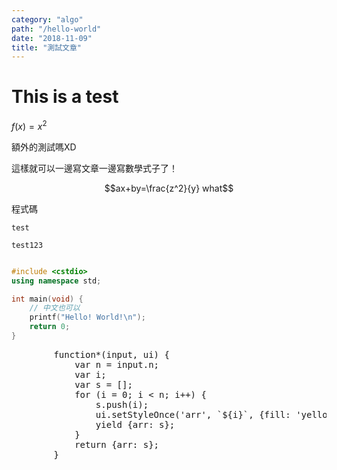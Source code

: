 ```yaml
---
category: "algo"
path: "/hello-world"
date: "2018-11-09"
title: "測試文章"
---
```


# This is a test

$f(x) = x^2$

額外的測試嗎XD

這樣就可以一邊寫文章一邊寫數學式子了！

$$ax+by=\frac{z^2}{y} what$$

程式碼

`test`

```
test123 
```

```cpp

#include <cstdio>
using namespace std;

int main(void) {
    // 中文也可以
    printf("Hello! World!\n");
    return 0;
}
```


<display array
    data='[1, 2, "tdest123\n456"]'></display>


<algorithm>
    <generator><pre>
        function*(input, ui) {
            var n = input.n;
            var i;
            var s = [];
            for (i = 0; i < n; i++) {
                s.push(i);
                ui.setStyleOnce('arr', `${i}`, {fill: 'yellow'});
                yield {arr: s};
            }
            return {arr: s};
        }
        </pre>
    </generator>
    <inputdata
        data='{"n": 10}'
    ></inputdata>
    <indirectdisplay
        array
        n='10'
        fixedwidth
        highlightdiff
        varname='arr'
    ></indirectdisplay>
</algorithm>